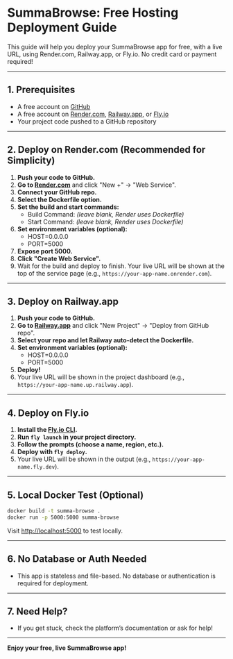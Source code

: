 # SummaBrowse: Free Hosting Deployment Guide

This guide will help you deploy your SummaBrowse app for free, with a live URL, using Render.com, Railway.app, or Fly.io. No credit card or payment required!

---

## 1. Prerequisites
- A free account on [GitHub](https://github.com/)
- A free account on [Render.com](https://render.com/), [Railway.app](https://railway.app/), or [Fly.io](https://fly.io/)
- Your project code pushed to a GitHub repository

---

## 2. Deploy on Render.com (Recommended for Simplicity)

1. **Push your code to GitHub.**
2. **Go to [Render.com](https://dashboard.render.com/)** and click "New +" → "Web Service".
3. **Connect your GitHub repo.**
4. **Select the Dockerfile option.**
5. **Set the build and start commands:**
   - Build Command: *(leave blank, Render uses Dockerfile)*
   - Start Command: *(leave blank, Render uses Dockerfile)*
6. **Set environment variables (optional):**
   - HOST=0.0.0.0
   - PORT=5000
7. **Expose port 5000.**
8. **Click "Create Web Service".**
9. Wait for the build and deploy to finish. Your live URL will be shown at the top of the service page (e.g., `https://your-app-name.onrender.com`).

---

## 3. Deploy on Railway.app

1. **Push your code to GitHub.**
2. **Go to [Railway.app](https://railway.app/)** and click "New Project" → "Deploy from GitHub repo".
3. **Select your repo and let Railway auto-detect the Dockerfile.**
4. **Set environment variables (optional):**
   - HOST=0.0.0.0
   - PORT=5000
5. **Deploy!**
6. Your live URL will be shown in the project dashboard (e.g., `https://your-app-name.up.railway.app`).

---

## 4. Deploy on Fly.io

1. **Install the [Fly.io CLI](https://fly.io/docs/hands-on/install-flyctl/).**
2. **Run `fly launch` in your project directory.**
3. **Follow the prompts (choose a name, region, etc.).**
4. **Deploy with `fly deploy`.**
5. Your live URL will be shown in the output (e.g., `https://your-app-name.fly.dev`).

---

## 5. Local Docker Test (Optional)

```sh
docker build -t summa-browse .
docker run -p 5000:5000 summa-browse
```
Visit [http://localhost:5000](http://localhost:5000) to test locally.

---

## 6. No Database or Auth Needed
- This app is stateless and file-based. No database or authentication is required for deployment.

---

## 7. Need Help?
- If you get stuck, check the platform’s documentation or ask for help!

---

**Enjoy your free, live SummaBrowse app!** 